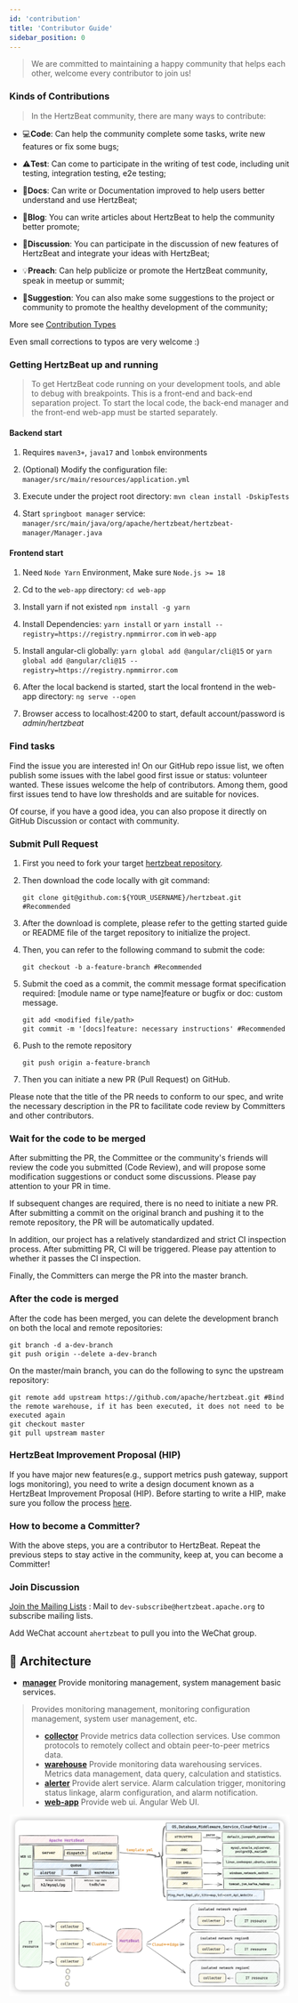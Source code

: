 ```yaml
---
id: 'contribution'
title: 'Contributor Guide'
sidebar_position: 0
---
```


<!--
Licensed to the Apache Software Foundation (ASF) under one or more
contributor license agreements.  See the NOTICE file distributed with
this work for additional information regarding copyright ownership.
The ASF licenses this file to You under the Apache License, Version 2.0
(the "License"); you may not use this file except in compliance with
the License.  You may obtain a copy of the License at

https://www.apache.org/licenses/LICENSE-2.0

Unless required by applicable law or agreed to in writing, software
distributed under the License is distributed on an "AS IS" BASIS,
WITHOUT WARRANTIES OR CONDITIONS OF ANY KIND, either express or implied.
See the License for the specific language governing permissions and
limitations under the License.
-->

> We are committed to maintaining a happy community that helps each other, welcome every contributor to join us!

### Kinds of Contributions

> In the HertzBeat community, there are many ways to contribute:

- 💻**Code**: Can help the community complete some tasks, write new features or fix some bugs;

- ⚠️**Test**: Can come to participate in the writing of test code, including unit testing, integration testing, e2e testing;

- 📖**Docs**: Can write or Documentation improved to help users better understand and use HertzBeat;

- 📝**Blog**: You can write articles about HertzBeat to help the community better promote;

- 🤔**Discussion**: You can participate in the discussion of new features of HertzBeat and integrate your ideas with HertzBeat;

- 💡**Preach**: Can help publicize or promote the HertzBeat community, speak in meetup or summit;

- 💬**Suggestion**: You can also make some suggestions to the project or community to promote the healthy development of the community;

More see [Contribution Types](https://allcontributors.org/docs/en/emoji-key)

Even small corrections to typos are very welcome :)

### Getting HertzBeat up and running

> To get HertzBeat code running on your development tools, and able to debug with breakpoints.
> This is a front-end and back-end separation project. To start the local code, the back-end manager and the front-end web-app must be started separately.

#### Backend start

1. Requires `maven3+`, `java17` and `lombok` environments

2. (Optional) Modify the configuration file: `manager/src/main/resources/application.yml`

3. Execute under the project root directory: `mvn clean install -DskipTests`

4. Start `springboot manager` service: `manager/src/main/java/org/apache/hertzbeat/hertzbeat-manager/Manager.java`

#### Frontend start

1. Need `Node Yarn` Environment, Make sure `Node.js >= 18`

2. Cd to the `web-app` directory: `cd web-app`

3. Install yarn if not existed `npm install -g yarn`

4. Install Dependencies: `yarn install` or `yarn install --registry=https://registry.npmmirror.com` in `web-app`

5. Install angular-cli globally: `yarn global add @angular/cli@15` or `yarn global add @angular/cli@15 --registry=https://registry.npmmirror.com`

6. After the local backend is started, start the local frontend in the web-app directory: `ng serve --open`

7. Browser access to localhost:4200 to start, default account/password is *admin/hertzbeat*

### Find tasks

Find the issue you are interested in! On our GitHub repo issue list, we often publish some issues with the label good first issue or status: volunteer wanted.
These issues welcome the help of contributors. Among them, good first issues tend to have low thresholds and are suitable for novices.

Of course, if you have a good idea, you can also propose it directly on GitHub Discussion or contact with community.

### Submit Pull Request

1. First you need to fork your target [hertzbeat repository](https://github.com/apache/hertzbeat).
2. Then download the code locally with git command:

    ```shell
    git clone git@github.com:${YOUR_USERNAME}/hertzbeat.git #Recommended  
    ```

3. After the download is complete, please refer to the getting started guide or README file of the target repository to initialize the project.
4. Then, you can refer to the following command to submit the code:

    ```shell
    git checkout -b a-feature-branch #Recommended  
    ```

5. Submit the coed as a commit, the commit message format specification required: [module name or type name]feature or bugfix or doc: custom message.

    ```shell
    git add <modified file/path> 
    git commit -m '[docs]feature: necessary instructions' #Recommended 
    ```

6. Push to the remote repository

    ```shell
    git push origin a-feature-branch   
    ```

7. Then you can initiate a new PR (Pull Request) on GitHub.

Please note that the title of the PR needs to conform to our spec, and write the necessary description in the PR to facilitate code review by Committers and other contributors.

### Wait for the code to be merged

After submitting the PR, the Committee or the community's friends will review the code you submitted (Code Review), and will propose some modification suggestions or conduct some discussions. Please pay attention to your PR in time.

If subsequent changes are required, there is no need to initiate a new PR. After submitting a commit on the original branch and pushing it to the remote repository, the PR will be automatically updated.

In addition, our project has a relatively standardized and strict CI inspection process. After submitting PR, CI will be triggered. Please pay attention to whether it passes the CI inspection.

Finally, the Committers can merge the PR into the master branch.

### After the code is merged

After the code has been merged, you can delete the development branch on both the local and remote repositories:

```shell
git branch -d a-dev-branch
git push origin --delete a-dev-branch
```

On the master/main branch, you can do the following to sync the upstream repository:

```shell
git remote add upstream https://github.com/apache/hertzbeat.git #Bind the remote warehouse, if it has been executed, it does not need to be executed again
git checkout master 
git pull upstream master
```

### HertzBeat Improvement Proposal (HIP)

If you have major new features(e.g., support metrics push gateway, support logs monitoring), you need to write a design document known as a HertzBeat Improvement Proposal (HIP). Before starting to write a HIP, make sure you follow the process [here](https://github.com/apache/hertzbeat/tree/master/hip).

### How to become a Committer?

With the above steps, you are a contributor to HertzBeat. Repeat the previous steps to stay active in the community, keep at, you can become a Committer!

### Join Discussion

[Join the Mailing Lists](https://lists.apache.org/list.html?dev@hertzbeat.apache.org) : Mail to `dev-subscribe@hertzbeat.apache.org` to subscribe mailing lists.

Add WeChat account `ahertzbeat` to pull you into the WeChat group.

## 🥐 Architecture

- **[manager](https://github.com/apache/hertzbeat/tree/master/hertzbeat-manager)** Provide monitoring management, system management basic services.

> Provides monitoring management, monitoring configuration management, system user management, etc.
>
> - **[collector](https://github.com/apache/hertzbeat/tree/master/hertzbeat-collector)** Provide metrics data collection services.
> Use common protocols to remotely collect and obtain peer-to-peer metrics data.
> - **[warehouse](https://github.com/apache/hertzbeat/tree/master/hertzbeat-warehouse)** Provide monitoring data warehousing services.
> Metrics data management, data query, calculation and statistics.
> - **[alerter](https://github.com/apache/hertzbeat/tree/master/alerter)** Provide alert service.
> Alarm calculation trigger, monitoring status linkage, alarm configuration, and alarm notification.
> - **[web-app](https://github.com/apache/hertzbeat/tree/master/web-app)** Provide web ui.
> Angular Web UI.

![hertzBeat](/img/docs/hertzbeat-arch.png)
